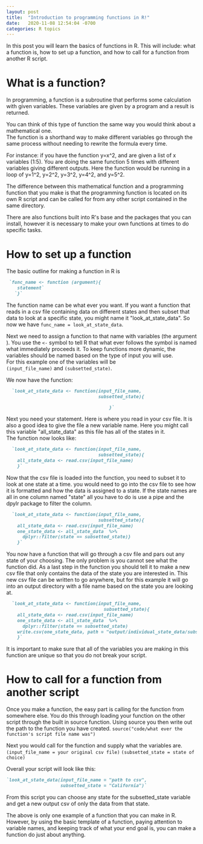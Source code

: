 ```yaml
---
layout: post
title:  "Introduction to programming functions in R!"
date:   2020-11-08 12:54:04 -0700
categories: R topics
---
```

In this post you will learn the basics of functions in R.  This will include:
what a function is, how to set up a function, and how to call for a function
from another R script.

# What is a function?
In programming, a function is a subroutine that performs some calculation with
given variables.  These variables are given by a program and a result is
returned.

You can think of this type of function the same way you would think about a
mathematical one.  
The function is a shorthand way to make different variables go through the
same process without needing to rewrite the formula every time.  

For instance: if you have the function y=x^2, and are given a list of x
variables (1:5).  You are doing the same function 5 times with different
variables giving different outputs.  Here the function would be running in
a loop of y=1^2, y=2^2, y=3^2, y=4^2, and y=5^2.  

The difference between this mathematical function and a programming function
that you make is that the programming function is located on its own R script
and can be called for from any other script contained in the same directory.   

There are also functions built into R's base and the packages that you can
install, however it is necessary to make your own functions at times to do
specific tasks.

# How to set up a function
The basic outline for making a function in R is
```ruby
 `func_name <- function (argument){  
    statement`  
   `}`
```
The function name can be what ever you want.  If you
want a function that reads in a csv file containing data on different states
and then subset that data to look at a specific state, you might name it
"look_at_state_data".  So now we have `func_name = look_at_state_data`.

Next we need to assign a function to that name with variables (the argument
  ).  You use the `<-` symbol to
tell R that what ever follows the symbol is named what immediately proceeds it.
To keep functions more dynamic, the variables should be named based on the
type of input you will use.    
For this example one of the variables  will be  
`(input_file_name)` and
`(subsetted_state)`.  

We now have the function:
```ruby
  `look_at_state_data <- function(input_file_name,  
                                  subsetted_state){

                                      }`
```                                      


Next you need your statement.  Here is where you read in your csv file.  It is
 also a good idea to give the file a new variable name.  Here you might call
 this variable "all_state_data" as this file has all of the states in it.  
The function now looks like:
```ruby
  `look_at_state_data <- function(input_file_name,  
                                  subsetted_state){
    all_state_data <- read.csv(input_file_name)
    }`
```                           
Now that the csv file is loaded into the function, you need to subset it to
look at one state at a time.  you would need to go into the csv file to see
how it is formatted and how the data is assigned to a state.  If the state names
are all in one column named "state" all you have to do is use a pipe and the
dpylr package to filter the column.

```ruby
  `look_at_state_data <- function(input_file_name,  
                                  subsetted_state){
    all_state_data <- read.csv(input_file_name)
    one_state_data <- all_state_data  %>%
      dplyr::filter(state == subsetted_state)}                                  
    }`
```   
You now have a function that will go through a csv file and pars out any
state of your choosing. The only problem is you cannot see what the function
did.  As a last step in the function you should tell it to make a new csv
file that only contains the data of the state you are interested in. This new
csv file can be written to go anywhere, but for this example it will go into an
output directory with a file name based on the state you are looking at.                       
```ruby
  `look_at_state_data <- function(input_file_name,  
                                    subsetted_state){
    all_state_data <- read.csv(input_file_name)
    one_state_data <- all_state_data  %>%
      dplyr::filter(state == subsetted_state)
    write.csv(one_state_data, path = "output/individual_state_data/subsetted_state.csv")                                    
    }`
```   
It is important to make sure that all of the variables you are making in this
function are unique so that you do not break your script.

# How to call for a function from another script
Once you make a function, the easy part is calling for the function from
somewhere else.  You do this through loading your function on the other script
through the built in source function.  Using source you then write out the
path to the function you have created.
`source("code/what ever the function's script file name was")`

Next you would call for the function and supply what the variables are.  
`(input_file_name = your original csv file)`
`(subsetted_state = state of choice)`

Overall your script will look like this:  
```ruby
`look_at_state_data(input_file_name = "path to csv",
                    subsetted_state = "California")`
```
From this script you can choose any state for the subsetted_state variable and
get a new output csv of only the data from that state.

The above is only one example of a function that you can make in R.  However,
by using the basic template of a function, paying attention to variable names,
and keeping track of what your end goal is, you can make a function do just
about anything.

